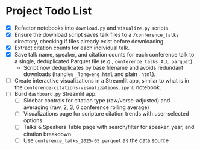 # Project Todo List

- [x] Refactor notebooks into `download.py` and `visualize.py` scripts.
- [x] Ensure the download script saves talk files to a `/conference_talks` directory, checking if files already exist before downloading.
- [x] Extract citation counts for each individual talk.
- [x] Save talk name, speaker, and citation counts for each conference talk to a single, deduplicated Parquet file (e.g., `conference_talks_ALL.parquet`).
  - Script now deduplicates by base filename and avoids redundant downloads (handles `_lang=eng.html` and plain `.html`).
- [ ] Create interactive visualizations in a Streamlit app, similar to what is in the `conference-citations-visualizations.ipynb` notebook.
- [ ] Build `dashboard.py` Streamlit app:
  - [ ] Sidebar controls for citation type (raw/verse-adjusted) and averaging (raw, 2, 3, 6 conference rolling average)
  - [ ] Visualizations page for scripture citation trends with user-selected options
  - [ ] Talks & Speakers Table page with search/filter for speaker, year, and citation breakdown
  - [ ] Use `conference_talks_2025-05.parquet` as the data source 